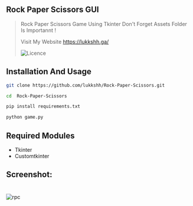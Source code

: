 
## Rock Paper Scissors GUI

> Rock Paper Scissors Game Using Tkinter
> Don't Forget Assets Folder Is Importannt ! 
>
> Visit My Website https://lukkshh.ga/
> 
> ![Licence](https://img.shields.io/github/license/lukkshh/Rock-Paper-Scissors)

## Installation And Usage

```sh
git clone https://github.com/lukkshh/Rock-Paper-Scissors.git
```
```sh
cd  Rock-Paper-Scissors
```
```sh
pip install requirements.txt 
```
```sh
python game.py 
```
## Required Modules
- Tkinter
- Customtkinter 
## Screenshot:
#
![rpc](https://user-images.githubusercontent.com/97388997/205346691-97314abe-a56f-4759-a4fc-38bb18b90011.png)



